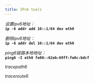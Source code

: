 ```yaml
---
title: IPv6 tools
---
```

*设置ipv6地址：*  
**`ip -6 addr add 10::1/64 dev eth0`**

*删除ipv6地址：*  
**`ip -6 addr del 10::1/64 dev eth0`**

*ping6链路本地地址：*  
**`ping6 -I eth0 fe80::62eb:69ff:fe0c:bdcf`**

*tracepath6*

*traceroute6*  
